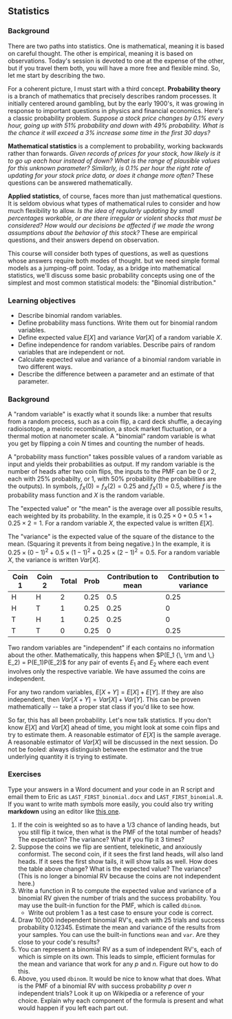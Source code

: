 ## Statistics 

### Background

There are two paths into statistics. One is mathematical, meaning it is based on careful thought. The other is empirical, meaning it is based on observations. Today's session is devoted to one at the expense of the other, but if you travel them both, you will have a more free and flexible mind. So, let me start by describing the two.

For a coherent picture, I must start with a third concept. **Probability theory** is a branch of mathematics that precisely describes random processes. It initially centered around gambling, but by the early 1900's, it was growing in response to important questions in physics and financial economics. Here's a classic probability problem. *Suppose a stock price changes by 0.1% every hour, going up with 51% probability and down with 49% probability. What is the chance it will exceed a 3% increase some time in the first 30 days?*

**Mathematical statistics** is a complement to probability, working backwards rather than forwards. *Given records of prices for your stock, how likely is it to go up each hour instead of down? What is the range of plausible values for this unknown parameter? Similarly, is 0.1% per hour the right rate of updating for your stock price data, or does it change more often?* These questions can be answered mathematically. 

**Applied statistics**, of course, faces more than just mathematical questions. It is seldom obvious what types of mathematical rules to consider and how much flexibility to allow. *Is the idea of regularly updating by small percentages workable, or are there irregular or violent shocks that must be considered? How would our decisions be affected if we made the wrong assumptions about the behavior of this stock?* These are empirical questions, and their answers depend on observation.

This course will consider both types of questions, as well as questions whose answers require both modes of thought. but we need simple formal models as a jumping-off point. Today, as a bridge into mathematical statistics, we'll discuss some basic probability concepts using one of the simplest and most common statistical models: the "Binomial distribution."

### Learning objectives

- Describe binomial random variables.
- Define probability mass functions. Write them out for binomial random variables. 
- Define expected value $E[X]$ and variance $Var[X]$ of a random variable $X$. 
- Define independence for random variables. Describe pairs of random variables that are independent or not.
- Calculate expected value and variance of a binomial random variable in two different ways.
- Describe the difference between a parameter and an estimate of that parameter.

### Background

A "random variable" is exactly what it sounds like: a number that results from a random process, such as a coin flip, a card deck shuffle, a decaying radioisotope, a meiotic recombination, a stock market fluctuation, or a thermal motion at nanometer scale. A "binomial" random variable is what you get by flipping a coin $N$ times and counting the number of heads. 

A "probability mass function" takes possible values of a random variable as input and yields their probabilities as output. If my random variable is the number of heads after two coin flips, the inputs to the PMF can be 0 or 2, each with 25% probabilty, or 1, with 50% probability (the probabilities are the outputs). In symbols, $f_X(0) = f_X(2) = 0.25$ and $f_X(1) = 0.5$, where $f$ is the probability mass function and $X$ is the random variable. 

The "expected value" or "the mean" is the average over all possible results, each weighted by its probability. In the example, it is $0.25 \times 0 + 0.5 \times 1 + 0.25 \times 2 = 1$. For a random variable $X$, the expected value is written $E[X]$.

The "variance" is the expected value of the square of the distance to the mean. (Squaring it prevents it from being negative.) In the example, it is $0.25 \times (0-1)^2 + 0.5 \times (1-1)^2 + 0.25 \times (2-1)^2 = 0.5$. For a random variable $X$, the variance is written $Var[X]$.

Coin 1 | Coin 2 | Total | Prob | Contribution to mean | Contribution to variance|
-------|--------|-------|------|----------------------|-------------------------|
H      |H       | 2     | 0.25 | 0.5                  | 0.25                    |
H      |T       | 1     | 0.25 | 0.25                 | 0                       |
T      |H       | 1     | 0.25 | 0.25                 | 0                       |
T      |T       | 0     | 0.25 | 0                    | 0.25                    |

Two random variables are "independent" if each contains no information about the other. Mathematically, this happens when $P(E_1 {\, \rm and \,} E_2) = P(E_1)P(E_2)$ for any pair of events $E_1$ and $E_2$ where each event involves only the respective variable. We have assumed the coins are independent. 

For any two random variables, $E[X+Y] = E[X] + E[Y]$. If they are also independent, then $Var[X+Y] = Var[X] + Var[Y]$. This can be proven mathematically -- take a proper stat class if you'd like to see how.

So far, this has all been probability. Let's now talk statistics. If you don't know $E[X]$ and $Var[X]$ ahead of time, you might look at some coin flips and try to estimate them. A reasonable estimator of $E[X]$ is the sample average. A reasonable estimator of $Var[X]$ will be discussed in the next session. Do not be fooled: always distinguish between the estimator and the true underlying quantity it is trying to estimate. 

### Exercises

Type your answers in a Word document and your code in an R script and email them to Eric as `LAST_FIRST_binomial.docx` and `LAST_FIRST_binomial.R`. If you want to write math symbols more easily, you could also try writing **markdown** using an editor like [this one](https://upmath.me/).

1. If the coin is weighted so as to have a 1/3 chance of landing heads, but you still flip it twice, then what is the PMF of the total number of heads? The expectation? The variance? What if you flip it 3 times?
2. Suppose the coins we flip are sentient, telekinetic, and anxiously conformist. The second coin, if it sees the first land heads, will also land heads. If it sees the first show tails, it will show tails as well. How does the table above change? What is the expected value? The variance? (This is no longer a binomial RV because the coins are not independent here.)
3. Write a function in R to compute the expected value and variance of a binomial RV given the number of trials and the success probability. You may use the built-in function for the PMF, which is called `dbinom`. 
    - Write out problem 1 as a test case to ensure your code is correct. 
4. Draw 10,000 independent binomial RV's, each with 25 trials and success probability $0.12345$. Estimate the mean and variance of the results from your samples. You can use the built-in functions `mean` and `var`. Are they close to your code's results?
5. You can represent a binomial RV as a sum of independent RV's, each of which is simple on its own. This leads to simple, efficient formulas for the mean and variance that work for any $p$ and $n$. Figure out how to do this.
6. Above, you used `dbinom`. It would be nice to know what that does. What is the PMF of a binomial RV with success probability $p$ over $n$ independent trials? Look it up on Wikipedia or a reference of your choice. Explain why each component of the formula is present and what would happen if you left each part out.






